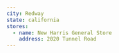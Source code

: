 ```yaml
---
city: Redway
state: california
stores:
  - name: New Harris General Store
    address: 2020 Tunnel Road
---
```

